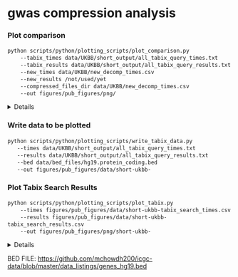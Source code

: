# gwas compression analysis

### Plot comparison
```
python scripts/python/plotting_scripts/plot_comparison.py
    --tabix_times data/UKBB/short_output/all_tabix_query_times.txt
    --tabix_results data/UKBB/short_output/all_tabix_query_results.txt
    --new_times data/UKBB/new_decomp_times.csv
    --new_results /not/used/yet
    --compressed_files_dir data/UKBB/new_decomp_times.csv
    --out figures/pub_figures/png/
```
<details>
  
![comparison_times](figures/pub_figures/png/tabix_vs_new_search_times.png)<br>
![comparison_sizes](figures/pub_figures/png/file_sizes.png)<br>

</details>



### Write data to be plotted
```
python scripts/python/plotting_scripts/write_tabix_data.py
   --times data/UKBB/short_output/all_tabix_query_times.txt
   --results data/UKBB/short_output/all_tabix_query_results.txt
   --bed data/bed_files/hg19.protein_coding.bed
   --out figures/pub_figures/data/short-ukbb-
```

### Plot Tabix Search Results
```
python scripts/python/plotting_scripts/plot_tabix.py
    --times figures/pub_figures/data/short-ukbb-tabix_search_times.csv
    --results figures/pub_figures/data/short-ukbb-tabix_search_results.csv
    --out figures/pub_figures/png/short-ukbb-
```

<details>
  
![tabix_times](figures/pub_figures/png/short-ukbb-tabix_search_times_hist.png)<br>
![tabix_hits](figures/pub_figures/png/short-ukbb-tabix_results_hist.png)<br>
![tabix_times_hits](figures/pub_figures/png/short-ukbb-tabix_search_times_by_gene_hits.png)<br>
![tabix_times_gene_size](figures/pub_figures/png/short-ukbb-tabix_search_times_by_gene_size_scatter.png)<br>

</details>

BED FILE: https://github.com/mchowdh200/icgc-data/blob/master/data_listings/genes_hg19.bed